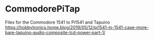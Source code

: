 # CommodorePiTap
Files for the Commodore 1541 to Pi1541 and Tapuino
https://hobbytronics.home.blog/2019/05/12/pi1541-in-1541-case-more-bare-tapuino-audio-composite-lcd-power-part-1/
